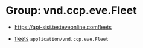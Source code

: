 # Group: vnd.ccp.eve.Fleet 

* https://api-sisi.testeveonline.comfleets 

* [fleets](fleets/fleets.md) `application/vnd.ccp.eve.Fleet`

